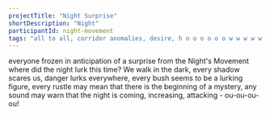 ```yaml
---
projectTitle: "Night Surprise"
shortDescription: "Night"
participantId: night-movement
tags: "all to all, corridor anomalies, desire, h o o o o o o w w w w w l, joy acceleration, sanatorium, yesterday's unalienated celebration"
---
```

everyone frozen in anticipation of a surprise from the Night's Movement
where did the night lurk this time? We walk in the dark, every shadow scares us, danger lurks everywhere, every bush seems to be a lurking figure, every rustle may mean that there is the beginning of a mystery, any sound may warn that the night is coming, increasing, attacking - ou-ou-ou-ou!
